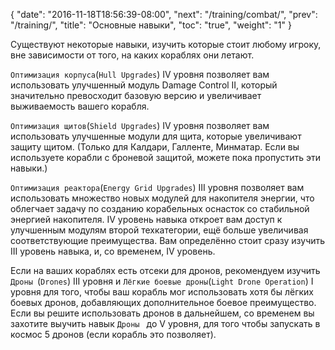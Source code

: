 {
  "date": "2016-11-18T18:56:39-08:00",
  "next": "/training/combat/",
  "prev": "/training/",
  "title": "Основные навыки",
  "toc": "true",
  "weight": "1"
}

Существуют некоторые навыки, изучить которые стоит любому игроку, вне зависимости от того, 
на каких кораблях они летают.

`Оптимизация корпуса`(`Hull Upgrades`) IV уровня позволяет вам использовать улучшенный 
модуль  Damage Control II, который значительно превосходит базовую версию и увеличивает 
выживаемость вашего корабля.

`Оптимизация щитов`(`Shield Upgrades`) IV уровня позволяет вам использовать улучшенные модули для щита, 
которые увеличивают защиту щитом. (Только для Калдари, Галленте, Минматар. Если вы используете корабли с 
броневой защитой, можете пока пропустить эти навыки.)

`Оптимизация реактора`(`Energy Grid Upgrades`) III уровня позволяет вам использовать множество новых 
модулей для накопителя энергии, что облегчает задачу по созданию корабельных оснасток со стабильной 
энергией накопителя. IV уровень навыка откроет вам доступ к улучшенным модулям второй техкатегории, 
ещё больше увеличивая соответствующие преимущества. Вам определённо стоит сразу изучить III уровень навыка, 
и, со временем, IV уровень.

Если на ваших кораблях есть отсеки для дронов, рекомендуем изучить `Дроны `(`Drones`) III уровня 
и `Лёгкие боевые дроны`(`Light Drone Operation`) I уровня для того, чтобы ваш корабль мог использовать хотя бы
лёгких боевых дронов, добавляющих дополнительное боевое преимущество. 
Если вы решите использовать дронов в дальнейшем, со временем вы захотите выучить навык `Дроны ` до V уровня, для 
того чтобы запускать в космос 5 дронов (если корабль это позволяет).

